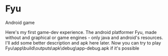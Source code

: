 # Fyu
Android game

Here's my first game-dev experience. The android platformer Fyu, made without and graphical or game engines - only java and android's resources. 
I'll add some better description and apk here later.
Now you can try to play Fyu\app\build\outputs\apk\debug\app-debug.apk if it's possible

